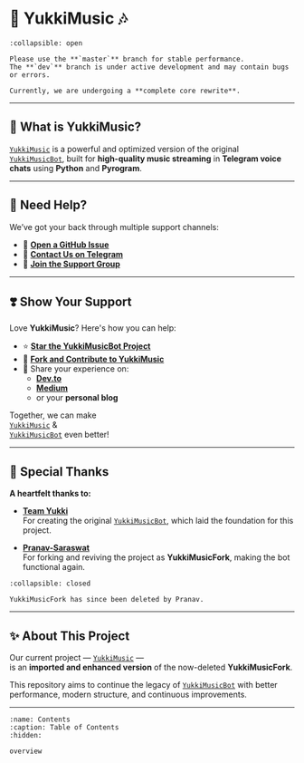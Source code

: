 # 🎵 **YukkiMusic** 🎶

```{important}
:collapsible: open

Please use the **`master`** branch for stable performance.  
The **`dev`** branch is under active development and may contain bugs or errors.

Currently, we are undergoing a **complete core rewrite**.
```

---

## 🔗 What is YukkiMusic?

[`YukkiMusic`](https://github.com/TheTeamVivek/YukkiMusic) is a powerful and optimized version of the original  
[`YukkiMusicBot`](https://github.com/TeamYukki/YukkiMusicBot), built for **high-quality music streaming** in **Telegram voice chats** using **Python** and **Pyrogram**.

---

## 🤝 Need Help?

We’ve got your back through multiple support channels:

- 📝 [**Open a GitHub Issue**](https://github.com/TheTeamVivek/YukkiMusic/issues/new?assignees=&labels=question&title=support%3A+&body=%23+Support+Question)
- 💬 [**Contact Us on Telegram**](https://t.me/TheTeamVk)
- 👥 [**Join the Support Group**](https://t.me/TheTeamVk)

---

## ❣️ Show Your Support

Love **YukkiMusic**? Here's how you can help:

- ⭐ [**Star the YukkiMusicBot Project**](https://github.com/TeamYukki/YukkiMusicBot)
- 🍴 [**Fork and Contribute to YukkiMusic**](https://github.com/TheTeamVivek/YukkiMusic)
- 📢 Share your experience on:
  - [**Dev.to**](https://dev.to/)
  - [**Medium**](https://medium.com/)
  - or your **personal blog**

Together, we can make  
[`YukkiMusic`](https://github.com/TheTeamVivek/YukkiMusic) &  
[`YukkiMusicBot`](https://github.com/TeamYukki/YukkiMusicBot) even better!

---

## 🙏 Special Thanks

**A heartfelt thanks to:**

- **[Team Yukki](https://github.com/TeamYukki)**  
  For creating the original [`YukkiMusicBot`](https://github.com/TeamYukki/YukkiMusicBot), which laid the foundation for this project.

- **[Pranav-Saraswat](https://github.com/Pranav-Saraswat)**  
  For forking and reviving the project as **YukkiMusicFork**, making the bot functional again.  

```{note}
:collapsible: closed

YukkiMusicFork has since been deleted by Pranav.
```
---

## ✨ About This Project

Our current project — [`YukkiMusic`](https://github.com/TheTeamVivek/YukkiMusic) —  
is an **imported and enhanced version** of the now-deleted **YukkiMusicFork**.

This repository aims to continue the legacy of [`YukkiMusicBot`](https://github.com/TeamYukki/YukkiMusicBot) with better performance, modern structure, and continuous improvements.

---


```{toctree}
:name: Contents
:caption: Table of Contents
:hidden:

overview
```